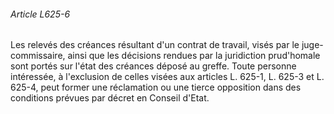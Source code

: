 ###### Article L625-6

Les relevés des créances résultant d'un contrat de travail, visés par le juge-commissaire, ainsi que les décisions rendues par la juridiction prud'homale sont portés sur l'état des créances déposé au greffe. Toute personne intéressée, à l'exclusion de celles visées aux articles L. 625-1, L. 625-3 et L. 625-4, peut former une réclamation ou une tierce opposition dans des conditions prévues par décret en Conseil d'Etat.

